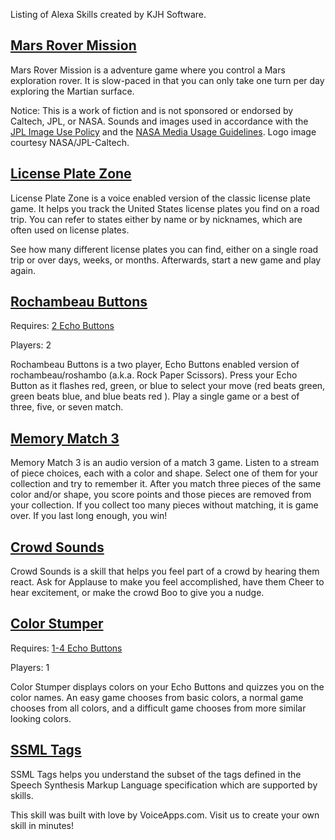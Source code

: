 Listing of Alexa Skills created by KJH Software.

## [Mars Rover Mission](https://www.amazon.com/KJH-Software-LLC-Rover-Mission/dp/B01N002EZY/)

Mars Rover Mission is a adventure game where you control a Mars exploration rover. It is slow-paced in that you can only take one turn per day exploring the Martian surface.

Notice: This is a work of fiction and is not sponsored or endorsed by Caltech, JPL, or NASA. 
Sounds and images used in accordance with the [JPL Image Use Policy](http://www.jpl.nasa.gov/imagepolicy/) and the [NASA Media Usage Guidelines](https://www.nasa.gov/multimedia/guidelines/index.html).
Logo image courtesy NASA/JPL-Caltech.

## [License Plate Zone](https://www.amazon.com/KJH-Software-LLC-License-Plate/dp/B074DSR1JJ/)

License Plate Zone is a voice enabled version of the classic license plate game. It helps you track the United States license plates you find on a road trip. You can refer to states either by name or by nicknames, which are often used on license plates.

See how many different license plates you can find, either on a single road trip or over days, weeks, or months. Afterwards, start a new game and play again.

## [Rochambeau Buttons](https://www.amazon.com/KJH-Software-LLC-Rochambeau-Buttons/dp/B07JJ216XZ/)

Requires: [2 Echo Buttons](https://www.amazon.com/dp/B072C4KCQH)

Players: 2

Rochambeau Buttons is a two player, Echo Buttons enabled version of rochambeau/roshambo (a.k.a. Rock Paper Scissors). Press your Echo Button as it flashes red, green, or blue to select your move (red beats green, green beats blue, and blue beats red ). Play a single game or a best of three, five, or seven match.

## [Memory Match 3](https://www.amazon.com/KJH-Software-LLC-Memory-Match/dp/B07JLS64N5/)

Memory Match 3 is an audio version of a match 3 game. Listen to a stream of piece choices, each with a color and shape. Select one of them for your collection and try to remember it. After you match three pieces of the same color and/or shape, you score points and those pieces are removed from your collection. If you collect too many pieces without matching, it is game over. If you last long enough, you win!

## [Crowd Sounds](https://www.amazon.com/KJH-Software-LLC-Crowd-Sounds/dp/B07JQWHRQG/)

Crowd Sounds is a skill that helps you feel part of a crowd by hearing them react. Ask for Applause to make you feel accomplished, have them Cheer to hear excitement, or make the crowd Boo to give you a nudge.

## [Color Stumper](https://www.amazon.com/KJH-Software-LLC-Color-Stumper/dp/B07K1FNR31)

Requires: [1-4 Echo Buttons](https://www.amazon.com/dp/B072C4KCQH)

Players: 1

Color Stumper displays colors on your Echo Buttons and quizzes you on the color names. An easy game chooses from basic colors, a normal game chooses from all colors, and a difficult game chooses from more similar looking colors.

## [SSML Tags](https://www.amazon.com/KJH-Software-LLC-SSML-Tags/dp/B07KHZNWFK/)

SSML Tags helps you understand the subset of the tags defined in the Speech Synthesis Markup Language specification which are supported by skills.

This skill was built with love by VoiceApps.com. Visit us to create your own skill in minutes!


